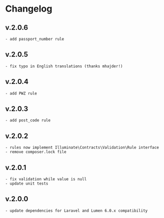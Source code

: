# Changelog
## v.2.0.6
    - add passport_number rule
## v.2.0.5
    - fix typo in English translations (thanks mhajder!)
## v.2.0.4
    - add PWZ rule
## v.2.0.3
    - add post_code rule
## v.2.0.2
    - rules now implement Illuminate\Contracts\Validation\Rule interface
    - remove composer.lock file
## v.2.0.1
    - fix validation while value is null
    - update unit tests
## v.2.0.0
    - update dependencies for Laravel and Lumen 6.0.x compatibility